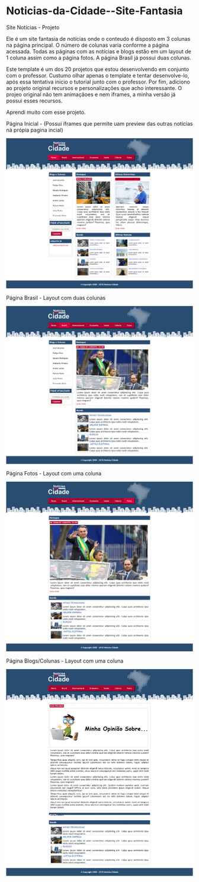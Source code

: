 # Noticias-da-Cidade--Site-Fantasia
Site Notícias - Projeto

Ele é um site fantasia de notícias onde o conteudo é disposto em 3 colunas na página principal. O número de colunas varia conforme
a página acessada. Todas as páginas com as notícias e blogs estão em um layout de 1 coluna assim como a página fotos. A página Brasil já possui duas colunas. 

Este template é um dos 20 projetos que estou desenvolvendo em conjunto com o professor. Custumo olhar apenas o template e tentar desenvolve-lo, após essa tentativa inicio o tutorial junto com o professor. Por fim, adiciono ao projeto original recursos e personalizações que acho interessante. O projeo original não tem animaçãoes e nem iframes, a minha versão já possui esses recursos.

Aprendi muito com esse projeto.


Página Inicial - (Possui iframes que permite uam preview das outras notícias ná própia pagina incial)

<img src="https://github.com/NewZaqueu/Noticias-da-Cidade--Site-Fantasia/blob/master/Projeto%204%20-%20Site%20Noticias/index.png">

Página Brasil - Layout com duas colunas

<img src="https://github.com/NewZaqueu/Noticias-da-Cidade--Site-Fantasia/blob/master/Projeto%204%20-%20Site%20Noticias/brasil.png">

Página Fotos - Layout com uma coluna

<img src="https://github.com/NewZaqueu/Noticias-da-Cidade--Site-Fantasia/blob/master/Projeto%204%20-%20Site%20Noticias/fotos.png">

Página Blogs/Colunas - Layout com uma coluna

<img src="https://github.com/NewZaqueu/Noticias-da-Cidade--Site-Fantasia/blob/master/Projeto%204%20-%20Site%20Noticias/blogs.png">

